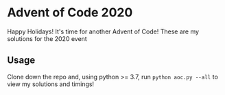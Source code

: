 # Advent of Code 2020

Happy Holidays! It's time for another Advent of Code! These are my solutions for the 2020 event

## Usage

Clone down the repo and, using python >= 3.7, run `python aoc.py --all` to view my solutions and timings!

